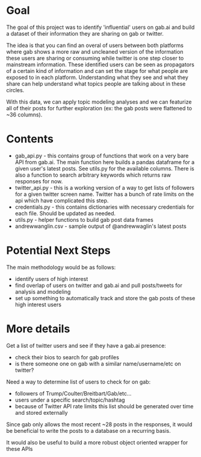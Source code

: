 # Goal
The goal of this project was to identify 'influential' users on gab.ai and build a dataset of their information they are sharing on gab or twitter.

The idea is that you can find an overal of users between both platforms where gab shows a more raw and uncleaned version of the information these users are sharing or consuming while twitter is one step closer to mainstream information. These identified users can be seen as propagators of a certain kind of information and can set the stage for what people are exposed to in each platform. Understanding what they see and what they share can help understand what topics people are talking about in these circles.

With this data, we can apply topic modeling analyses and we can featurize all of their posts for further exploration (ex: the gab posts were flattened to ~36 columns).

# Contents
* gab_api.py - this contains group of functions that work on a very bare API from gab.ai. The main function here builds a pandas dataframe for a given user's latest posts. See utils.py for the available columns. There is also a function to search arbitrary keywords which returns raw responses for now.
* twitter_api.py - this is a working version of a way to get lists of followers for a given twitter screen name. Twitter has a bunch of rate limits on the api which have complicated this step.
* credentials.py - this contains dictionaries with necessary credentials for each file. Should be updated as needed.
* utils.py - helper functions to build gab post data frames
* andrewwanglin.csv - sample output of @andrewwaglin's latest posts

# Potential Next Steps
The main methodology would be as follows:
* identify users of high interest
* find overlap of users on twitter and gab.ai and pull posts/tweets for analysis and modeling
* set up something to automatically track and store the gab posts of these high interest users

# More details
Get a list of twitter users and see if they have a gab.ai presence:
* check their bios to search for gab profiles
* is there someone one on gab with a similar name/username/etc on twitter?

Need a way to determine list of users to check for on gab:
* followers of Trump/Coulter/Breitbart/Gab/etc...
* users under a specific search/topic/hashtag
* because of Twitter API rate limits this list should be generated over time and stored externally

Since gab only allows the most recent ~28 posts in the responses, it would be beneficial to write the posts to a database on a recurring basis.

It would also be useful to build a more robust object oriented wrapper for these APIs
